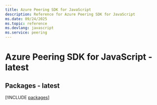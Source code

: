 ```yaml
---
title: Azure Peering SDK for JavaScript
description: Reference for Azure Peering SDK for JavaScript
ms.date: 09/24/2025
ms.topic: reference
ms.devlang: javascript
ms.service: peering
---
```

# Azure Peering SDK for JavaScript - latest
## Packages - latest
[!INCLUDE [packages](peering-index.md)]